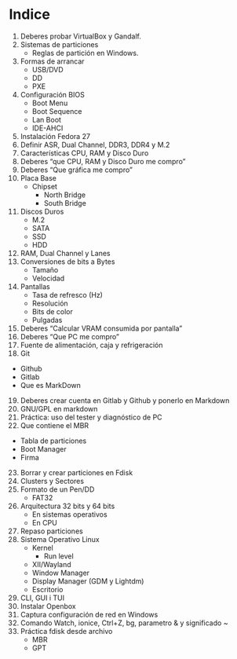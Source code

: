 # Indice
1. Deberes probar VirtualBox y Gandalf.
2. Sistemas de particiones
    - Reglas de partición en Windows.
3. Formas de arrancar
    - USB/DVD
    - DD
    - PXE
4. Configuración BIOS
    - Boot Menu
    - Boot Sequence
    - Lan Boot
    - IDE-AHCI
5. Instalación Fedora 27
6. Definir ASR, Dual Channel, DDR3, DDR4 y M.2
7. Características CPU, RAM y Disco Duro
8. Deberes “que CPU, RAM y Disco Duro me compro”
9. Deberes “Que gráfica me compro”
10. Placa Base
    - Chipset
        - North Bridge
        - South Bridge
11. Discos Duros
    - M.2
    - SATA
    - SSD
    - HDD
12. RAM, Dual Channel y Lanes
13. Conversiones de bits a Bytes
    - Tamaño
    - Velocidad
14. Pantallas
    - Tasa de refresco (Hz)
    - Resolución
    - Bits de color
    - Pulgadas
 15. Deberes “Calcular VRAM consumida por pantalla”
 16. Deberes “Que PC me compro”
 17. Fuente de alimentación, caja y refrigeración
 18. Git
  - Github
  - Gitlab
  - Que es MarkDown
 19. Deberes crear cuenta en Gitlab y Github y ponerlo en Markdown
 20. GNU/GPL en markdown
 21. Práctica: uso del tester y diagnóstico de PC
 22. Que contiene el MBR
  - Tabla de particiones
  - Boot Manager
  - Firma 
 23. Borrar y crear particiones en Fdisk
 24. Clusters y Sectores
25. Formato de un Pen/DD
    - FAT32
26. Arquitectura 32 bits y 64 bits
    - En sistemas operativos
    - En CPU
27. Repaso particiones
28. Sistema Operativo Linux
    - Kernel
        - Run level
    - XII/Wayland
    - Window Manager
    - Display Manager (GDM y Lightdm)
    - Escritorio
29. CLI, GUI i TUI
30. Instalar Openbox
31. Captura configuración de red en Windows 
32. Comando Watch, ionice, Ctrl+Z, bg, parametro & y significado ~
33. Práctica fdisk desde archivo
    - MBR
    - GPT